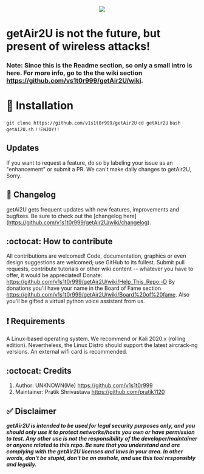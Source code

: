 <p align="center"><img src="https://github.com/v1s1t0r999/blob/main/imgs/icons/getAir2U_LOGO.png?raw=true" /></p>

# getAir2U is not the future, but present of wireless attacks!

### Note: Since this is the Readme section, so only a small intro is here. For more info, go to the the wiki section <https://github.com/vs1t0r999/getAir2U/wiki>.

# :trident: Installation
``` git clone https://github.com/v1s1t0r999/getAir2U ```
``` cd getAir2U ```
``` bash getAi2U.sh ```
``` !!ENJOY!! ```

## Updates
If you want to request a feature, do so by labeling your issue as an "enhancement" or submit a PR. We can't make daily changes to getAir2U, Sorry.

## :scroll: Changelog
getAi2U gets frequent updates with new features, improvements and bugfixes.
Be sure to check out the [changelog here] (https://github.com/v1s1t0r999/getAir2U/wiki/changelog).

## :octocat: How to contribute
All contributions are welcomed! Code, documentation, graphics or even design suggestions are welcomed; use GitHub to its fullest. Submit pull requests, contribute tutorials or other wiki content -- whatever you have to offer, it would be appreciated!
Donate: <https://github.com/v1s1t0r999/getAir2U/wiki/Help_This_Repo:-D>
By donations you'll have your name in the Board of Fame section <https://github.com/v1s1t0r999/getAir2U/wiki/Board%20of%20fame>. Also you'll be gifted a virtual python voice assistant from us.

## :heavy_exclamation_mark: Requirements

A Linux-based operating system. We recommend or Kali 2020.x (rolling edition). Nevertheless, the Linux Distro should support the latest aircrack-ng versions. An external wifi card is recommended.

## :octocat: Credits
1. Author: UNKNOWN(Me) <https://github.com/v1s1t0r999>
2. Maintainer: Pratik Shrivastava <https://github.com/pratik1120>

## :white_check_mark: Disclaimer

***getAir2U is intended to be used for legal security purposes only, and you should only use it to protect networks/hosts you own or have permission to test. Any other use is not the responsibility of the developer/maintainer or anyone related to this repo.  Be sure that you understand and are complying with the getAir2U licenses and laws in your area.  In other words, don't be stupid, don't be an asshole, and use this tool responsibly and legally.***

